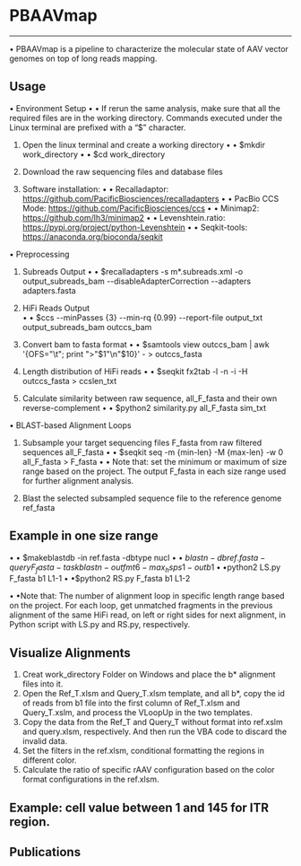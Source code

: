 # PBAAVmap
---
• PBAAVmap is a pipeline to characterize the molecular state of AAV vector genomes on top of long reads mapping.

Usage
---
• Environment Setup
• • If rerun the same analysis, make sure that all the required files are in the working directory. Commands executed under the Linux terminal are prefixed with a “$” character.

1.	Open the linux terminal and create a working directory
• • $mkdir work_directory
• • $cd work_directory

2.	Download the raw sequencing files and database files

3.  Software installation: 
• • Recalladaptor: https://github.com/PacificBiosciences/recalladapters
• • PacBio CCS Mode: https://github.com/PacificBiosciences/ccs
• • Minimap2: https://github.com/lh3/minimap2
• • Levenshtein.ratio: https://pypi.org/project/python-Levenshtein
• • Seqkit-tools: https://anaconda.org/bioconda/seqkit

• Preprocessing
1.	Subreads Output
• • $recalladapters -s m*.subreads.xml -o output_subreads_bam --disableAdapterCorrection --adapters adapters.fasta

2.	HiFi Reads Output	 
• • $ccs --minPasses {3} --min-rq {0.99} --report-file output_txt output_subreads_bam outccs_bam	

3.	Convert bam to fasta format
• • $samtools view outccs_bam | awk '{OFS="\t"; print ">"$1"\n"$10}' - > outccs_fasta

4.	Length distribution of HiFi reads
• • $seqkit fx2tab -l -n -i -H outccs_fasta > ccslen_txt

5.  Calculate similarity between raw sequence, all_F_fasta and their own reverse-complement
• • $python2 similarity.py all_F_fasta sim_txt

• BLAST-based Alignment Loops
1. Subsample your target sequencing files F_fasta from raw filtered sequences all_F_fasta
• • $seqkit seq -m {min-len} -M {max-len} -w 0 all_F_fasta > F_fasta
• • Note that: set the minimum or maximum of size range based on the project. The output F_fasta in each size range used for further alignment analysis.

2. Blast the selected subsampled sequence file to the reference genome ref_fasta

Example in one size range
---
• • $makeblastdb -in ref.fasta -dbtype nucl
• • $blastn -db ref.fasta -query F_fasta -task blastn -outfmt 6 -max_hsps 1 -out b1
• •$python2 LS.py F_fasta b1 L1-1
• •$python2 RS.py F_fasta b1 L1-2

• •Note that: The number of alignment loop in specific length range based on the project. For each loop, get unmatched fragments in the previous alignment of the same HiFi read, on left or right sides for next alignment, in Python script with LS.py and RS.py, respectively.



Visualize Alignments
---
1. Creat work_directory Folder on Windows and place the b* alignment files into it.
2. Open the Ref_T.xlsm and Query_T.xlsm template, and all b*, copy the id of reads from b1 file into the first column of Ref_T.xlsm and Query_T.xslm, and process the VLoopUp in the two templates.
3. Copy the data from the Ref_T and Query_T without format into ref.xslm and query.xlsm, respectively. And then run the VBA code to discard the invalid data.
4. Set the filters in the ref.xlsm, conditional formatting the regions in different color.
5. Calculate the ratio of specific rAAV configuration based on the color format configurations in the ref.xlsm.

Example: cell value between 1 and 145 for ITR region.
---




Publications
---
